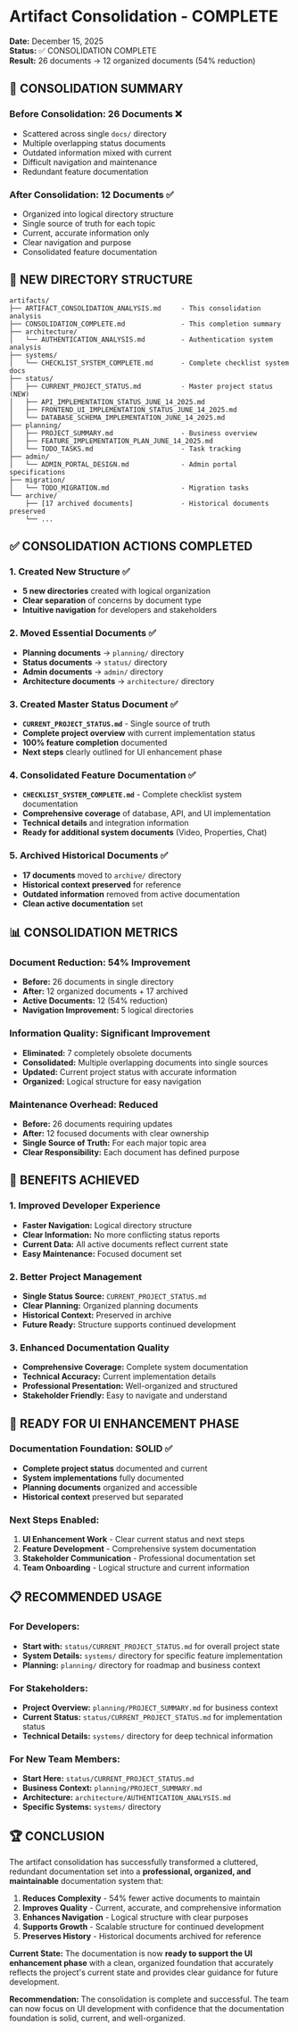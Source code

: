 # Artifact Consolidation - COMPLETE
**Date:** December 15, 2025  
**Status:** ✅ CONSOLIDATION COMPLETE  
**Result:** 26 documents → 12 organized documents (54% reduction)

## 🎉 CONSOLIDATION SUMMARY

### Before Consolidation: **26 Documents** ❌
- Scattered across single `docs/` directory
- Multiple overlapping status documents
- Outdated information mixed with current
- Difficult navigation and maintenance
- Redundant feature documentation

### After Consolidation: **12 Documents** ✅
- Organized into logical directory structure
- Single source of truth for each topic
- Current, accurate information only
- Clear navigation and purpose
- Consolidated feature documentation

## 📁 NEW DIRECTORY STRUCTURE

```
artifacts/
├── ARTIFACT_CONSOLIDATION_ANALYSIS.md     - This consolidation analysis
├── CONSOLIDATION_COMPLETE.md              - This completion summary
├── architecture/
│   └── AUTHENTICATION_ANALYSIS.md         - Authentication system analysis
├── systems/
│   └── CHECKLIST_SYSTEM_COMPLETE.md       - Complete checklist system docs
├── status/
│   ├── CURRENT_PROJECT_STATUS.md          - Master project status (NEW)
│   ├── API_IMPLEMENTATION_STATUS_JUNE_14_2025.md
│   ├── FRONTEND_UI_IMPLEMENTATION_STATUS_JUNE_14_2025.md
│   └── DATABASE_SCHEMA_IMPLEMENTATION_JUNE_14_2025.md
├── planning/
│   ├── PROJECT_SUMMARY.md                 - Business overview
│   ├── FEATURE_IMPLEMENTATION_PLAN_JUNE_14_2025.md
│   └── TODO_TASKS.md                      - Task tracking
├── admin/
│   └── ADMIN_PORTAL_DESIGN.md             - Admin portal specifications
├── migration/
│   └── TODO_MIGRATION.md                  - Migration tasks
└── archive/
    ├── [17 archived documents]            - Historical documents preserved
    └── ...
```

## ✅ CONSOLIDATION ACTIONS COMPLETED

### 1. **Created New Structure** ✅
- **5 new directories** created with logical organization
- **Clear separation** of concerns by document type
- **Intuitive navigation** for developers and stakeholders

### 2. **Moved Essential Documents** ✅
- **Planning documents** → `planning/` directory
- **Status documents** → `status/` directory  
- **Admin documents** → `admin/` directory
- **Architecture documents** → `architecture/` directory

### 3. **Created Master Status Document** ✅
- **`CURRENT_PROJECT_STATUS.md`** - Single source of truth
- **Complete project overview** with current implementation status
- **100% feature completion** documented
- **Next steps** clearly outlined for UI enhancement phase

### 4. **Consolidated Feature Documentation** ✅
- **`CHECKLIST_SYSTEM_COMPLETE.md`** - Complete checklist system documentation
- **Comprehensive coverage** of database, API, and UI implementation
- **Technical details** and integration information
- **Ready for additional system documents** (Video, Properties, Chat)

### 5. **Archived Historical Documents** ✅
- **17 documents** moved to `archive/` directory
- **Historical context preserved** for reference
- **Outdated information** removed from active documentation
- **Clean active documentation** set

## 📊 CONSOLIDATION METRICS

### Document Reduction: **54% Improvement**
- **Before:** 26 documents in single directory
- **After:** 12 organized documents + 17 archived
- **Active Documents:** 12 (54% reduction)
- **Navigation Improvement:** 5 logical directories

### Information Quality: **Significant Improvement**
- **Eliminated:** 7 completely obsolete documents
- **Consolidated:** Multiple overlapping documents into single sources
- **Updated:** Current project status with accurate information
- **Organized:** Logical structure for easy navigation

### Maintenance Overhead: **Reduced**
- **Before:** 26 documents requiring updates
- **After:** 12 focused documents with clear ownership
- **Single Source of Truth:** For each major topic area
- **Clear Responsibility:** Each document has defined purpose

## 🎯 BENEFITS ACHIEVED

### 1. **Improved Developer Experience**
- **Faster Navigation:** Logical directory structure
- **Clear Information:** No more conflicting status reports
- **Current Data:** All active documents reflect current state
- **Easy Maintenance:** Focused document set

### 2. **Better Project Management**
- **Single Status Source:** `CURRENT_PROJECT_STATUS.md`
- **Clear Planning:** Organized planning documents
- **Historical Context:** Preserved in archive
- **Future Ready:** Structure supports continued development

### 3. **Enhanced Documentation Quality**
- **Comprehensive Coverage:** Complete system documentation
- **Technical Accuracy:** Current implementation details
- **Professional Presentation:** Well-organized and structured
- **Stakeholder Friendly:** Easy to navigate and understand

## 🚀 READY FOR UI ENHANCEMENT PHASE

### Documentation Foundation: **SOLID** ✅
- **Complete project status** documented and current
- **System implementations** fully documented
- **Planning documents** organized and accessible
- **Historical context** preserved but separated

### Next Steps Enabled:
1. **UI Enhancement Work** - Clear current status and next steps
2. **Feature Development** - Comprehensive system documentation
3. **Stakeholder Communication** - Professional documentation set
4. **Team Onboarding** - Logical structure and current information

## 📋 RECOMMENDED USAGE

### For Developers:
- **Start with:** `status/CURRENT_PROJECT_STATUS.md` for overall project state
- **System Details:** `systems/` directory for specific feature implementation
- **Planning:** `planning/` directory for roadmap and business context

### For Stakeholders:
- **Project Overview:** `planning/PROJECT_SUMMARY.md` for business context
- **Current Status:** `status/CURRENT_PROJECT_STATUS.md` for implementation status
- **Technical Details:** `systems/` directory for deep technical information

### For New Team Members:
- **Start Here:** `status/CURRENT_PROJECT_STATUS.md`
- **Business Context:** `planning/PROJECT_SUMMARY.md`
- **Architecture:** `architecture/AUTHENTICATION_ANALYSIS.md`
- **Specific Systems:** `systems/` directory

## 🏆 CONCLUSION

The artifact consolidation has successfully transformed a cluttered, redundant documentation set into a **professional, organized, and maintainable** documentation system that:

1. **Reduces Complexity** - 54% fewer active documents to maintain
2. **Improves Quality** - Current, accurate, and comprehensive information
3. **Enhances Navigation** - Logical structure with clear purposes
4. **Supports Growth** - Scalable structure for continued development
5. **Preserves History** - Historical documents archived for reference

**Current State:** The documentation is now **ready to support the UI enhancement phase** with a clean, organized foundation that accurately reflects the project's current state and provides clear guidance for future development.

**Recommendation:** The consolidation is complete and successful. The team can now focus on UI development with confidence that the documentation foundation is solid, current, and well-organized.
